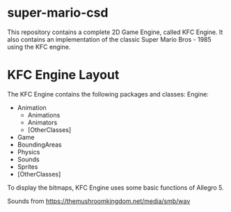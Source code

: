 # super-mario-csd
This repository contains a complete 2D Game Engine, called KFC Engine. It also contains an implementation of the classic Super Mario Bros - 1985 using the KFC engine.

# KFC Engine Layout
The KFC Engine contains the following packages and classes:
Engine:
* Animation
	* Animations
	* Animators
	* [OtherClasses]
* Game
* BoundingAreas
* Physics
* Sounds
* Sprites
* [OtherClasses]

To display the bitmaps, KFC Engine uses some basic functions of Allegro 5.


Sounds from https://themushroomkingdom.net/media/smb/wav